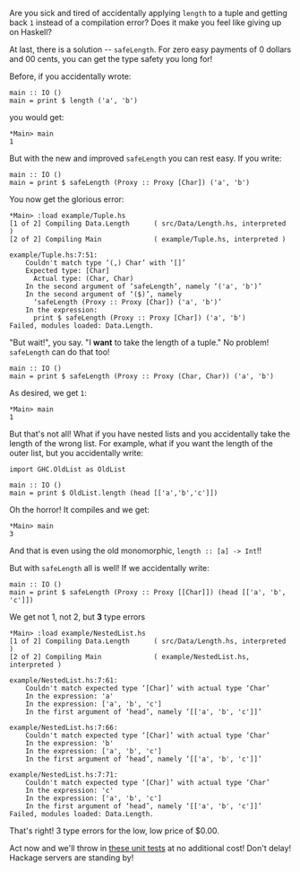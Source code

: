 Are you sick and tired of accidentally applying `length` to a tuple
and getting back `1` instead of a compilation error? Does it make you
feel like giving up on Haskell?

At last, there is a solution -- `safeLength`. For zero easy payments
of 0 dollars and 00 cents, you can get the type safety you long for!

Before, if you accidentally wrote:

    main :: IO ()
    main = print $ length ('a', 'b')

you would get:

    *Main> main
    1

But with the new and improved `safeLength` you can rest easy. If you write:

    main :: IO ()
    main = print $ safeLength (Proxy :: Proxy [Char]) ('a', 'b')

You now get the glorious error:

    *Main> :load example/Tuple.hs
    [1 of 2] Compiling Data.Length      ( src/Data/Length.hs, interpreted )
    [2 of 2] Compiling Main             ( example/Tuple.hs, interpreted )
    
    example/Tuple.hs:7:51:
        Couldn't match type ‘(,) Char’ with ‘[]’
        Expected type: [Char]
          Actual type: (Char, Char)
        In the second argument of ‘safeLength’, namely ‘('a', 'b')’
        In the second argument of ‘($)’, namely
          ‘safeLength (Proxy :: Proxy [Char]) ('a', 'b')’
        In the expression:
          print $ safeLength (Proxy :: Proxy [Char]) ('a', 'b')
    Failed, modules loaded: Data.Length.

"But wait!", you say. "I **want** to take the length of a tuple." No
problem! `safeLength` can do that too!

    main :: IO ()
    main = print $ safeLength (Proxy :: Proxy (Char, Char)) ('a', 'b')

As desired, we get `1`:

    *Main> main
    1

But that's not all! What if you have nested lists and you
accidentally take the length of the wrong list. For example, what if
you want the length of the outer list, but you accidentally write:

    import GHC.OldList as OldList
    
    main :: IO ()
    main = print $ OldList.length (head [['a','b','c']])

Oh the horror! It compiles and we get:

    *Main> main
    3

And that is even using the old monomorphic, `length :: [a] -> Int`!!

But with `safeLength` all is well! If we accidentally write:

    main :: IO ()
    main = print $ safeLength (Proxy :: Proxy [[Char]]) (head [['a', 'b', 'c']])

We get not 1, not 2, but **3** type errors

    *Main> :load example/NestedList.hs
    [1 of 2] Compiling Data.Length      ( src/Data/Length.hs, interpreted )
    [2 of 2] Compiling Main             ( example/NestedList.hs, interpreted )
    
    example/NestedList.hs:7:61:
        Couldn't match expected type ‘[Char]’ with actual type ‘Char’
        In the expression: 'a'
        In the expression: ['a', 'b', 'c']
        In the first argument of ‘head’, namely ‘[['a', 'b', 'c']]’
    
    example/NestedList.hs:7:66:
        Couldn't match expected type ‘[Char]’ with actual type ‘Char’
        In the expression: 'b'
        In the expression: ['a', 'b', 'c']
        In the first argument of ‘head’, namely ‘[['a', 'b', 'c']]’
    
    example/NestedList.hs:7:71:
        Couldn't match expected type ‘[Char]’ with actual type ‘Char’
        In the expression: 'c'
        In the expression: ['a', 'b', 'c']
        In the first argument of ‘head’, namely ‘[['a', 'b', 'c']]’
    Failed, modules loaded: Data.Length.

That's right! 3 type errors for the low, low price of $0.00.

Act now and we'll throw in [these unit tests](https://github.com/stepcut/safe-length/blob/master/tests/Main.hs) at no additional
cost! Don't delay! Hackage servers are standing by!
